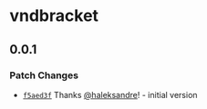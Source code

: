 # vndbracket

## 0.0.1

### Patch Changes

- [`f5aed3f`](https://github.com/haleksandre/test-tauri/commit/f5aed3f60bfb556d135a4dfafc060e18bd71c855) Thanks [@haleksandre](https://github.com/haleksandre)! - initial version
